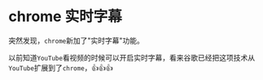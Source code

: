 # chrome 实时字幕

突然发现，`chrome`新加了"实时字幕"功能。

<ImgView title="实时字幕" url="https://z.wiki/images/20220220/b1ba9fe9007042d8aab3ca08be4fd58a.png" />


以前知道`YouTube`看视频的时候可以开启实时字幕，看来谷歌已经把这项技术从`YouTube`扩展到了`chrome`，👍👍👍

<ImgView title="实时字幕" url="https://z.wiki/images/20220220/034683c92f3d4c7ebecfab7b942b82d0.png" />


